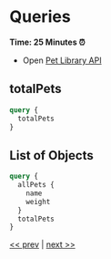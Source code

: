 # Queries

**Time: 25 Minutes ⏰**

- Open [Pet Library API](http://pet-library.moonhighway.com/)

## totalPets

```graphql
query {
  totalPets
}
```

## List of Objects

```graphql
query {
  allPets {
    name
    weight
  }
  totalPets
}
```

[<< prev](https://github.com/MoonHighway/curriculum/blob/master/GraphQL/Day1-GraphQLKickoff/notes/AM1-QueryLanguage/README.md) | [next >>](https://github.com/MoonHighway/curriculum/blob/master/GraphQL/Day1-GraphQLKickoff/notes/AM1-QueryLanguage/02-pet-library-enums.md)
